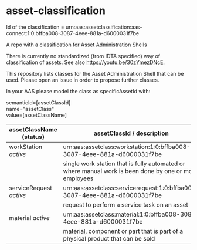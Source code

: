# asset-classification

Id of the classification = urn:aas:assetclassification:aas-connect:1:0:bffba008-3087-4eee-881a-d6000031f7be

A repo with a classification for Asset Administration Shells

There is currently no standardized (from IDTA specified) way of classification of assets. See also https://youtu.be/30zYmezDNcE. 

This repository lists classes for the Asset Administration Shell that can be used. Please open an issue in order to propose further classes.

In your AAS please model the class as specificAssetId with: 

semanticId=[assetClassId]  
name="assetClass"  
value=[assetClassName]  



| assetClassName (status)     | assetClassId / description                                                  | 
| --------------------------- | --------------------------------------------------------------------------- | 
| workStation *active*        | urn:aas:assetclass:workstation:1:0:bffba008-3087-4eee-881a-d6000031f7be     |
|                             |single work station that is fully automated or where manual work is been done by one or more employees    
| serviceRequest *active*     | urn:aas:assetclass:servicerequest:1:0:bffba008-3087-4eee-881a-d6000031f7be  |
|                             |request to perform a service task on an asset    
| material *active*           | urn:aas:assetclass:material:1:0:bffba008-3087-4eee-881a-d6000031f7be  |
|                             |material, component or part that is part of a physical product that can be sold 
